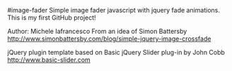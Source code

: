 #image-fader
Simple image fader javascript with jquery fade animations.
This is my first GitHub project!

Author: Michele Iafrancesco
From an idea of Simon Battersby
http://www.simonbattersby.com/blog/simple-jquery-image-crossfade

jQuery plugin template based on Basic jQuery Slider plug-in by John Cobb
http://www.basic-slider.com